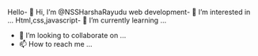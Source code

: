 Hello- 👋 Hi, I’m @NSSHarshaRayudu
web development- 👀 I’m interested in ...
Html,css,javascript- 🌱 I’m currently learning ...
- 💞️ I’m looking to collaborate on ...
- 📫 How to reach me ...

<!---
NSSHarshaRayudu/NSSHarshaRayudu is a ✨ special ✨ repository because its `README.md` (this file) appears on your GitHub profile.
You can click the Preview link to take a look at your changes.
--->
